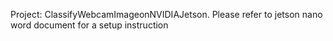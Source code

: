 Project: ClassifyWebcamImageonNVIDIAJetson. Please refer to jetson nano word document for a setup instruction
